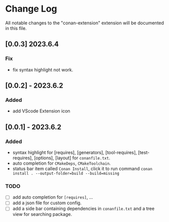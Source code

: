 # Change Log

All notable changes to the "conan-extension" extension will be documented in this file.

## [0.0.3] 2023.6.4

### Fix

- fix syntax highlight not work.

## [0.0.2] - 2023.6.2

### Added

- add VScode Extension icon

## [0.0.1] - 2023.6.2

### Added

- syntax highlight for [requires], [generators], [tool-requires], [test-requires], [options], [layout] for `conanfile.txt`.
- auto completion for `CMakeDeps`, `CMakeToolchain`.
- status bar item called `Conan Install`, click it to run command `conan install . --output-folder=build --build=missing`

### TODO

- [ ] add auto completion for `[requires]`, ...
- [ ] add a json file for custom config.
- [ ] add a side bar containing dependencies in `conanfile.txt` and a tree view for searching package.